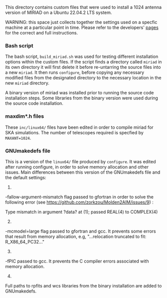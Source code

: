 This directory contains custom files that were used to install a 1024 antenna version of MIRIAD on a Ubuntu 22.04.2 LTS system. 

WARNING: this space just collects together the settings used on a specfic machine at a particular point in time. Please refer to the developers' [pages](https://www.atnf.csiro.au/computing/software/miriad/INSTALL.html) for the correct and full instructions.

### Bash script

The bash script, `build_miriad.sh` was used for testing different installation options within the custom files. If the script finds a directory called `miriad` in its own directory it will first delete it before re-untarring the source files into a new `miriad`. It then runs `configure`, before copying any necessary modified files from the designated directory to the necessary location in the new `miriad` directory. 
 
A binary version of miriad was installed prior to running the source code installation steps. Some libraries from the binary version were used during the source code installation.

### maxdim*.h files

These `inc/linux64/` files have been edited in order to compile miriad for SKA simulations. The number of telescopes required is specfied by `MAXANT=1024`. 

### GNUmakedefs file 

This is a version of the `linux64/` file produced by `configure`. It was edited after running configure, in order to solve memory allocation and other issues. Main differences between this version of the GNUmakedefs file and the default settings:

1.

-fallow-argument-mismatch flag passed to gfortran in order to solve the following error (see https://github.com/zorkzou/Molden2AIM/issues/9) :

 Type mismatch in argument ?data? at (1); passed REAL(4) to COMPLEX(4)

2.

 -mcmodel=large  flag passed to gfortran and gcc. It prevents some errors that result from memory allocation, e.g, "...relocation truncated to fit: R_X86_64_PC32..."

3.

-fPIC passed to gcc. It prevents the C compiler errors associated with memory allocation.

4.

Full paths to rpfits and wcs libraries from the binary installation are added to GNUmakedefs.